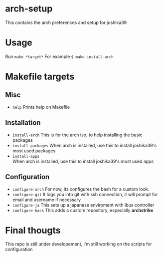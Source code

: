 # arch-setup

This contains the arch preferences and setup for joshika39

# Usage
Run `make *target*`
For example
`$ make install-arch`


# Makefile targets
## Misc
 * `help`
	Prints help on Makefile
## Installation
 * `install-arch`
	This is for the arch iso, to help installing the basic packages
 * `install-packages`
	When arch is installed, use this to install joshika39's most used packages
 * `install-apps`	
	When arch is installed, use this to install joshika39's most used apps
## Configuration
 * `configure-arch`
	For now, its configures the bash for a custom look.
 * `configure-git`
	It logs you into git with ssh connection, it will prompt for email and username if necessary
 * `configure-ja`
	This sets up a japanese enviroment with Ibus controller
 * `configure-hack`
	This adds a custom repository, especially **archstrike**

# Final thougts
This repo is still under developement, i'm still working on the scripts for configuration

